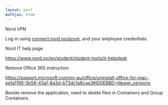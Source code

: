 ```yaml
---
layout: post
mathjax: true
---
```

Nord VPN

Log in using [connect.nord.no/azure](http://connect.nord.no/azure), and your employee credentials.



Nord IT help page

https://www.nord.no/en/student/student-tools/it-helpdesk



Remove Office 365 instruction

https://support.microsoft.com/en-au/office/uninstall-office-for-mac-eefa1199-5b58-43af-8a3d-b73dc1a8cae3#ID0EBBD=Newer_versions

Beside remove the application, need to delete files in Containers and Group Containers.

